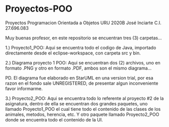 # Proyectos-POO
Proyectos Programacion Orientada a Objetos URU 2020B José Inciarte C.I. 27.696.083

Muy buenas profesor, en este repositorio se encuentran tres (3) carpetas...

1.) Proyecto1_POO: Aqui se encuentra todo el codigo de Java, importado directamente desde el eclipse-workspace, con carpeta src y bin.

2.) Diagrama proyecto 1 POO: Aqui se encuentran dos (2) archivos, uno en formato .PNG y otro en formato .PDF, ambos son el mismo diagrama...

PD. El diagrama fue elaborado en StarUML en una version trial, por esa razon en el fondo sale UNREGISTERED, de presentar algun inconveniente favor informarme.

3.) Proyecto2_POO: Aqui se encuentra todo lo referente al proyecto #2 de la asignatura, dentro de ella se encuentran dos grandes paquetes, uno llamado Proyecto1_POO el cual tiene todo el contenido de las clases de los animales, metodos, herencia, etc. Y otro paquete llamado Proyecto2_POO donde se encuentra todo el contenido de la UI.
